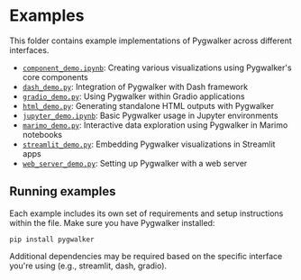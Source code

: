 # Examples
This folder contains example implementations of Pygwalker across different interfaces.

- [`component_demo.ipynb`](component_demo.ipynb): Creating various visualizations using Pygwalker's core components
- [`dash_demo.py`](dash_demo.py): Integration of Pygwalker with Dash framework
- [`gradio_demo.py`](gradio_demo.py): Using Pygwalker within Gradio applications
- [`html_demo.py`](html_demo.py): Generating standalone HTML outputs with Pygwalker
- [`jupyter_demo.ipynb`](jupyter_demo.ipynb): Basic Pygwalker usage in Jupyter environments
- [`marimo_demo.py`](marimo_demo.py): Interactive data exploration using Pygwalker in Marimo notebooks
- [`streamlit_demo.py`](streamlit_demo.py): Embedding Pygwalker visualizations in Streamlit apps
- [`web_server_demo.py`](web_server_demo.py): Setting up Pygwalker with a web server

## Running examples
Each example includes its own set of requirements and setup instructions within the file. Make sure you have Pygwalker installed:
```shell
pip install pygwalker
```

Additional dependencies may be required based on the specific interface you're using (e.g., streamlit, dash, gradio).
